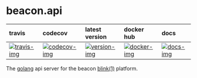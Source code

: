 # beacon.api

| travis | codecov | latest version | docker hub | docs |
| :--- | :---- | :--- | :--- | :--- |
| [![travis-img]][2] | [![codecov-img]][4] | [![version-img]][8] | [![docker-img]][6] | [![docs-img]][10] |

The [golang] api server for the beacon [blink(1)] platform.

[travis-img]: https://img.shields.io/travis/dadleyy/beacon.api.svg?style=flat-square
[2]: https://travis-ci.org/dadleyy/beacon.api
[codecov-img]: https://img.shields.io/codecov/c/github/dadleyy/beacon.api.svg?style=flat-square
[4]: https://codecov.io/gh/dadleyy/beacon.api
[docker-img]: https://img.shields.io/docker/pulls/dadleyy/beacon-api.svg?style=flat-square
[6]: https://hub.docker.com/r/dadleyy/beacon-api
[version-img]: https://img.shields.io/github/release/dadleyy/beacon.api.svg?style=flat-square
[8]: https://github.com/dadleyy/beacon.api/releases
[docs-img]: http://img.shields.io/badge/godoc-reference-5272B4.svg?style=flat-square
[10]: https://godoc.org/github.com/dadleyy/beacon.api
[blink(1)]: https://blink1.thingm.com/
[golang]: https://golang.org
